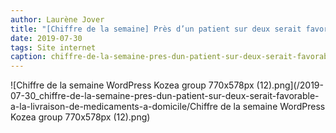 ```yaml
---
author: Laurène Jover
title: "[Chiffre de la semaine] Près d’un patient sur deux serait favorable à la livraison de médicaments à domicile !"
date: 2019-07-30
tags: Site internet
caption: chiffre-de-la-semaine-pres-dun-patient-sur-deux-serait-favorable-a-la-livraison-de-medicaments-a-domicile.webp
---
```


![Chiffre de la semaine WordPress Kozea group 770x578px (12).png](/2019-07-30_chiffre-de-la-semaine-pres-dun-patient-sur-deux-serait-favorable-a-la-livraison-de-medicaments-a-domicile/Chiffre de la semaine WordPress Kozea group 770x578px (12).png)
